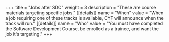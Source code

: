 +++
title = "Jobs after SDC"
weight = 3
description = "These are course materials targeting specific jobs."
[[details]]
name = "When"
value = "When a job requiring one of these tracks is available, CYF will announce when the track will run."
[[details]]
name = "Who"
value = "You must have completed the Software Development Course, be enrolled as a trainee, and want the job it's targeting."
+++
